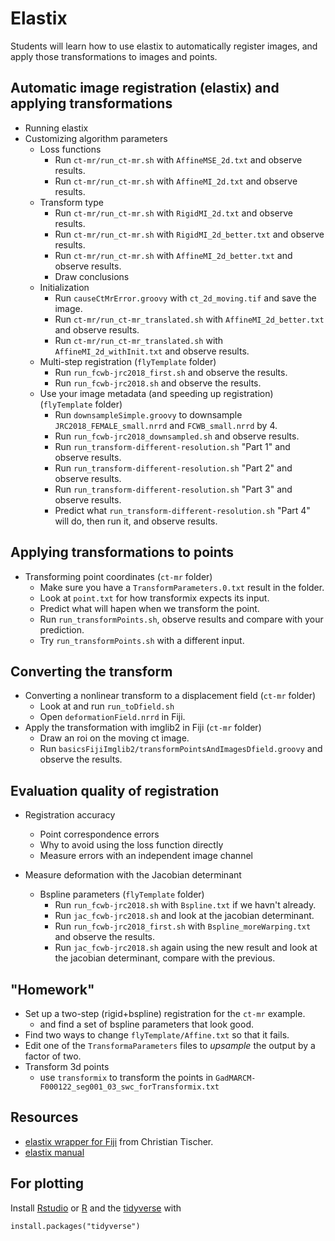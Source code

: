 # Elastix 

Students will learn how to use elastix to automatically register images, and
apply those transformations to images and points.

## Automatic image registration (elastix) and applying transformations

* Running elastix
* Customizing algorithm parameters
    * Loss functions
        * Run `ct-mr/run_ct-mr.sh` with `AffineMSE_2d.txt` and observe results.
        * Run `ct-mr/run_ct-mr.sh` with `AffineMI_2d.txt` and observe results.
    * Transform type
        * Run `ct-mr/run_ct-mr.sh` with `RigidMI_2d.txt` and observe results.
        * Run `ct-mr/run_ct-mr.sh` with `RigidMI_2d_better.txt` and observe results.
        * Run `ct-mr/run_ct-mr.sh` with `AffineMI_2d_better.txt` and observe results.
        * Draw conclusions
    * Initialization
        * Run `causeCtMrError.groovy` with `ct_2d_moving.tif` and save the image.
        * Run `ct-mr/run_ct-mr_translated.sh` with `AffineMI_2d_better.txt` and observe results.
        * Run `ct-mr/run_ct-mr_translated.sh` with `AffineMI_2d_withInit.txt` and observe results.
    * Multi-step registration (`flyTemplate` folder)
        * Run `run_fcwb-jrc2018_first.sh` and observe the results.
        * Run `run_fcwb-jrc2018.sh` and observe the results.
    * Use your image metadata (and speeding up registration) (`flyTemplate` folder)
        * Run `downsampleSimple.groovy` to downsample `JRC2018_FEMALE_small.nrrd` and `FCWB_small.nrrd` by 4.
        * Run `run_fcwb-jrc2018_downsampled.sh` and observe results.
        * Run `run_transform-different-resolution.sh` "Part 1" and observe results.
        * Run `run_transform-different-resolution.sh` "Part 2" and observe results.
        * Run `run_transform-different-resolution.sh` "Part 3" and observe results.
        * Predict what `run_transform-different-resolution.sh` "Part 4" will do, then run it, and observe results.

## Applying transformations to points

* Transforming point coordinates (`ct-mr` folder)
    * Make sure you have a `TransformParameters.0.txt` result in the folder.
    * Look at `point.txt` for how transformix expects its input.
    * Predict what will hapen when we transform the point.
    * Run `run_transformPoints.sh`, observe results and compare with your prediction.
    * Try `run_transformPoints.sh` with a different input.

## Converting the transform
 
* Converting a nonlinear transform to a displacement field (`ct-mr` folder)
    * Look at and run `run_toDfield.sh`
    * Open `deformationField.nrrd` in Fiji.
* Apply the transformation with imglib2 in Fiji (`ct-mr` folder)
    * Draw an roi on the moving ct image.
    * Run `basicsFijiImglib2/transformPointsAndImagesDfield.groovy` and observe the results.

## Evaluation quality of registration

* Registration accuracy
    * Point correspondence errors
    * Why to avoid using the loss function directly
    * Measure errors with an independent image channel

* Measure deformation with the Jacobian determinant
    * Bspline parameters (`flyTemplate` folder)
        * Run `run_fcwb-jrc2018.sh` with `Bspline.txt` if we havn't already.
        * Run `jac_fcwb-jrc2018.sh` and look at the jacobian determinant.
        * Run `run_fcwb-jrc2018_first.sh` with `Bspline_moreWarping.txt` and observe the results.
        * Run `jac_fcwb-jrc2018.sh` again using the new result and look at the jacobian determinant, compare with the previous.

## "Homework"

* Set up a two-step (rigid+bspline) registration for the `ct-mr` example.
    * and find a set of bspline parameters that look good.
* Find two ways to change `flyTemplate/Affine.txt` so that it fails.
* Edit one of the `TransformaParameters` files to *upsample* the output by a factor of two.
* Transform 3d points
    * use `transformix` to transform the points in `GadMARCM-F000122_seg001_03_swc_forTransformix.txt`

## Resources

* [elastix wrapper for Fiji](https://github.com/embl-cba/elastixWrapper) from Christian Tischer.
* [elastix manual](https://elastix.lumc.nl/download/elastix-5.0.1-manual.pdf)

## For plotting 
Install [Rstudio](https://rstudio.com/) or [R](https://www.r-project.org/)
and the [tidyverse](https://www.tidyverse.org/) with
```
install.packages("tidyverse")
```

